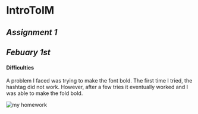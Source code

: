 # IntroToIM

## *Assignment 1* ##

## *Febuary 1st*

#### Difficulties ####

A problem I faced was trying to make the font bold. The first time I tried, the hashtag did not work. However, after a few tries it eventually worked and I was able to make the fold bold. 

![my homework](portrait.png)
